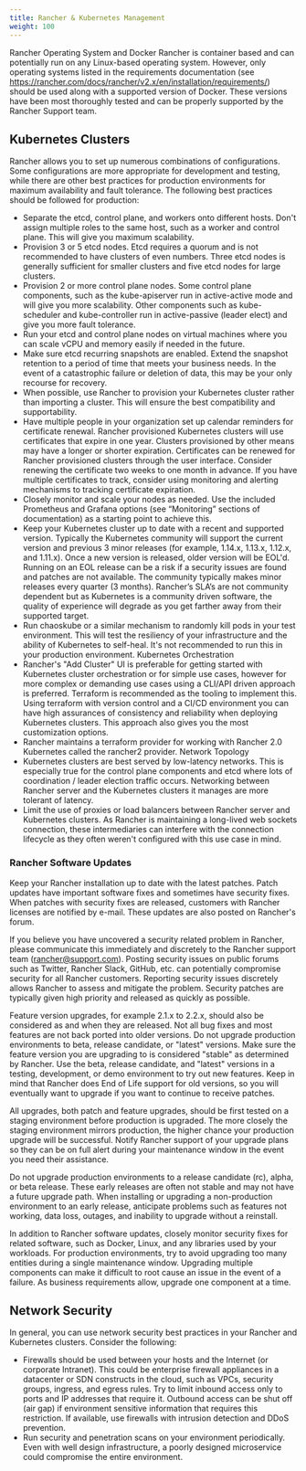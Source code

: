 ```yaml
---
title: Rancher & Kubernetes Management
weight: 100
---
```


Rancher Operating System and Docker
Rancher is container based and can potentially run on any Linux-based operating system. However, only operating systems listed in the requirements documentation (see https://rancher.com/docs/rancher/v2.x/en/installation/requirements/) should be used along with a supported version of Docker. These versions have been most thoroughly tested and can be properly supported by the Rancher Support team.

## Kubernetes Clusters
Rancher allows you to set up numerous combinations of configurations. Some configurations are more appropriate for development and testing, while there are other best practices for production environments for maximum availability and fault tolerance. The following best practices should be followed for production:

- Separate the etcd, control plane, and workers onto different hosts. Don't assign multiple roles to the same host, such as a worker and control plane. This will give you maximum scalability.
- Provision 3 or 5 etcd nodes. Etcd requires a quorum and is not recommended to have clusters of even numbers. Three etcd nodes is generally sufficient for smaller clusters and five etcd nodes for large clusters.
- Provision 2 or more control plane nodes. Some control plane components, such as the kube-apiserver run in active-active mode and will give you more scalability. Other components such as kube-scheduler and kube-controller run in active-passive (leader elect) and give you more fault tolerance.
- Run your etcd and control plane nodes on virtual machines where you can scale vCPU and memory easily if needed in the future.
- Make sure etcd recurring snapshots are enabled. Extend the snapshot retention to a period of time that meets your business needs. In the event of a catastrophic failure or deletion of data, this may be your only recourse for recovery.
- When possible, use Rancher to provision your Kubernetes cluster rather than importing a cluster. This will ensure the best compatibility and supportability.
- Have multiple people in your organization set up calendar reminders for certificate renewal. Rancher provisioned Kubernetes clusters will use certificates that expire in one year. Clusters provisioned by other means may have a longer or shorter expiration. Certificates can be renewed for Rancher provisioned clusters through the user interface. Consider renewing the certificate two weeks to one month in advance. If you have multiple certificates to track, consider using monitoring and alerting mechanisms to tracking certificate expiration.
- Closely monitor and scale your nodes as needed. Use the included Prometheus and Grafana options (see “Monitoring” sections of documentation) as a starting point to achieve this.  
- Keep your Kubernetes cluster up to date with a recent and supported version. Typically the Kubernetes community will support the current version and previous 3 minor releases (for example, 1.14.x, 1.13.x, 1.12.x, and 1.11.x). Once a new version is released, older version will be EOL'd. Running on an EOL release can be a risk if a security issues are found and patches are not available. The community typically makes minor releases every quarter (3 months). Rancher’s SLA’s are not community dependent but as Kubernetes is a community driven software, the quality of experience will degrade as you get farther away from their supported target. 
- Run chaoskube or a similar mechanism to randomly kill pods in your test environment. This will test the resiliency of your infrastructure and the ability of Kubernetes to self-heal. It's not recommended to run this in your production environment.
Kubernetes Orchestration 
- Rancher's "Add Cluster" UI is preferable for getting started with Kubernetes cluster orchestration or for simple use cases, however for more complex or demanding use cases using a CLI/API driven approach is preferred. Terraform is recommended as the tooling to implement this. Using terraform with version control and a CI/CD environment you can have high assurances of consistency and reliability when deploying Kubernetes clusters. This approach also gives you the most customization options. 
- Rancher maintains a terraform provider for working with Rancher 2.0 Kubernetes called the rancher2 provider.
Network Topology
- Kubernetes clusters are best served by low-latency networks. This is especially true for the control plane components and etcd where lots of coordination / leader election traffic occurs. Networking between Rancher server and the Kubernetes clusters it manages are more tolerant of latency.
- Limit the use of proxies or load balancers between Rancher server and Kubernetes clusters. As Rancher is maintaining a long-lived web sockets connection, these intermediaries can interfere with the connection lifecycle as they often weren't configured with this use case in mind. 


### Rancher Software Updates
Keep your Rancher installation up to date with the latest patches. Patch updates have important software fixes and sometimes have security fixes. When patches with security fixes are released, customers with Rancher licenses are notified by e-mail. These updates are also posted on Rancher's forum.

If you believe you have uncovered a security related problem in Rancher, please communicate this immediately and discretely to the Rancher support team (rancher@support.com). Posting security issues on public forums such as Twitter, Rancher Slack, GitHub, etc. can potentially compromise security for all Rancher customers. Reporting security issues discretely allows Rancher to assess and mitigate the problem. Security patches are typically given high priority and released as quickly as possible.

Feature version upgrades, for example 2.1.x to 2.2.x, should also be considered as and when they are released. Not all bug fixes and most features are not back ported into older versions. Do not upgrade production environments to beta, release candidate, or "latest" versions. Make sure the feature version you are upgrading to is considered "stable" as determined by Rancher. Use the beta, release candidate, and "latest" versions in a testing, development, or demo environment to try out new features. Keep in mind that Rancher does End of Life support for old versions, so you will eventually want to upgrade if you want to continue to receive patches.

All upgrades, both patch and feature upgrades, should be first tested on a staging environment before production is upgraded. The more closely the staging environment mirrors production, the higher chance your production upgrade will be successful. Notify Rancher support of your upgrade plans so they can be on full alert during your maintenance window in the event you need their assistance.

Do not upgrade production environments to a release candidate (rc), alpha, or beta release. These early releases are often not stable and may not have a future upgrade path. When installing or upgrading a non-production environment to an early release, anticipate problems such as features not working, data loss, outages, and inability to upgrade without a reinstall.

In addition to Rancher software updates, closely monitor security fixes for related software, such as Docker, Linux, and any libraries used by your workloads. For production environments, try to avoid upgrading too many entities during a single maintenance window. Upgrading multiple components can make it difficult to root cause an issue in the event of a failure. As business requirements allow, upgrade one component at a time.

## Network Security

In general, you can use network security best practices in your Rancher and Kubernetes clusters. Consider the following:

- Firewalls should be used between your hosts and the Internet (or corporate Intranet). This could be enterprise firewall appliances in a datacenter or SDN constructs in the cloud, such as VPCs, security groups, ingress, and egress rules. Try to limit inbound access only to ports and IP addresses that require it. Outbound access can be shut off (air gap) if environment sensitive information that requires this restriction. If available, use firewalls with intrusion detection and DDoS prevention.
- Run security and penetration scans on your environment periodically. Even with well design infrastructure, a poorly designed microservice could compromise the entire environment.

